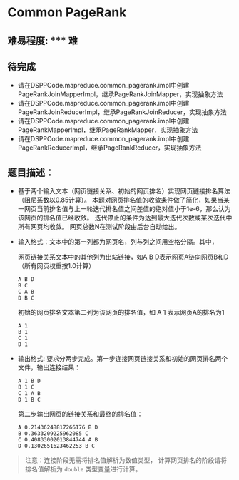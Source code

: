 # Common PageRank

## 难易程度:  *** 难

## 待完成
- 请在DSPPCode.mapreduce.common_pagerank.impl中创建PageRankJoinMapperImpl，继承PageRankJoinMapper，实现抽象方法
- 请在DSPPCode.mapreduce.common_pagerank.impl中创建PageRankJoinReducerImpl，继承PageRankJoinReducer，实现抽象方法
- 请在DSPPCode.mapreduce.common_pagerank.impl中创建PageRankMapperImpl，继承PageRankMapper，实现抽象方法
- 请在DSPPCode.mapreduce.common_pagerank.impl中创建PageRankReducerImpl，继承PageRankReducer，实现抽象方法

## 题目描述：

- 基于两个输入文本（网页链接关系、初始的网页排名）实现网页链接排名算法（阻尼系数以0.85计算）。
本题对网页排名值的收敛条件做了简化，如果当某一网页当前排名值与上一轮迭代排名值之间差值的绝对值小于1e-6，那么认为该网页的排名值已经收敛。
迭代停止的条件为达到最大迭代次数或某次迭代中所有网页均收敛。
网页总数N在测试阶段由后台自动给出。
* 输入格式：文本中的第一列都为网页名，列与列之间用空格分隔。其中，

  网页链接关系文本中的其他列为出站链接，如A B D表示网页A链向网页B和D（所有网页权重按1.0计算）
  ```
  A B D
  B C
  C A B
  D B C
  ```
  初始的网页排名文本第二列为该网页的排名值，如 A 1 表示网页A的排名为1
  ```
  A 1
  B 1
  C 1
  D 1
  ```

* 输出格式:
  要求分两步完成。第一步连接网页链接关系和初始的网页排名两个文件，输出连接结果：
  ```
  A 1 B D
  B 1 C
  C 1 A B
  D 1 B C
  ```
  第二步输出网页的链接关系和最终的排名值：
  ```
  A 0.21436248817266176 B D
  B 0.3633209225962085 C
  C 0.40833002013844744 A B
  D 0.1302651623462253 B C
  ```

> 注意：连接阶段无需将排名值解析为数值类型，
> 计算网页排名的阶段请将排名值解析为 `double` 类型变量进行计算。
